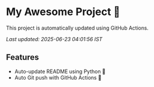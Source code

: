 # My Awesome Project 🚀

This project is automatically updated using GitHub Actions.

_Last updated: 2025-06-23 04:01:56 IST_

## Features
- Auto-update README using Python 🐍
- Auto Git push with GitHub Actions 🤖
